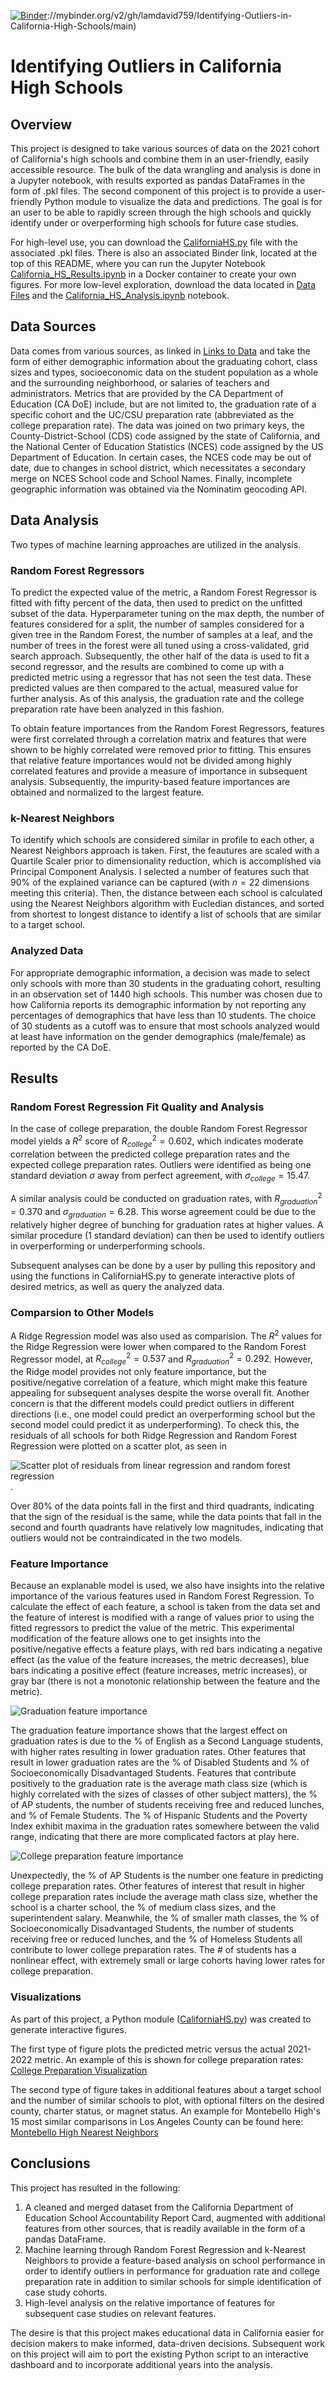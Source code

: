 [![Binder](https://mybinder.org/badge_logo.svg)](https)://mybinder.org/v2/gh/lamdavid759/Identifying-Outliers-in-California-High-Schools/main)

# Identifying Outliers in California High Schools

## Overview
This project is designed to take various sources of data on the 2021 cohort of California's high schools and combine them in an user-friendly, easily accessible resource. 
The bulk of the data wrangling and analysis is done in a Jupyter notebook, with results exported as pandas DataFrames in the form of .pkl files. 
The second component of this project is to provide a user-friendly Python module to visualize the data and predictions. The goal is for an user to be able to rapidly 
screen through the high schools and quickly identify under or overperforming high schools for future case studies. 

For high-level use, you can download the [CaliforniaHS.py](CaliforniaHS.py) file with the associated .pkl files. There is also an associated Binder link, located at the top of this README, where you can run 
the Jupyter Notebook [California_HS_Results.ipynb](California_HS_Results.ipynb) in a Docker container to create your own figures. 
For more low-level exploration, download the data located in [Data Files](/Data%20Files) and the [California_HS_Analysis.ipynb](California_HS_Analysis.ipynb) notebook. 

## Data Sources
Data comes from various sources, as linked in [Links to Data](/Links%20to%20Data) and take the form of either demographic information about the graduating cohort, 
class sizes and types, socioeconomic data on the student population as a whole and the surrounding neighborhood, or salaries of teachers and administrators. 
Metrics that are provided by the CA Department of Education (CA DoE) include, but are not limited to, the graduation rate of a specific cohort and the UC/CSU preparation rate (abbreviated
as the college preparation rate). The data was joined on two primary keys, the County-District-School (CDS) code assigned by the state of California, and the National Center of Education Statistics (NCES) code
assigned by the US Department of Education. In certain cases, the NCES code may be out of date, due to changes in school district, which necessitates a secondary merge on NCES School code and School Names. 
Finally, incomplete geographic information was obtained via the Nominatim geocoding API. 

## Data Analysis
Two types of machine learning approaches are utilized in the analysis. 
### Random Forest Regressors
To predict the expected value of the metric, a Random Forest Regressor is fitted with fifty percent of the data, then used to predict on the unfitted subset of the data. Hyperparameter tuning on the
max depth, the number of features considered for a split, the number of samples considered for a given tree in the Random Forest, the number of samples at a leaf, and the number of trees in the forest
were all tuned using a cross-validated, grid search approach. 
Subsequently, the other half of the data is used to fit a second regressor, and the results are combined to come up with a predicted metric using a regressor that has not seen the test data. 
These predicted values are then compared to the actual, measured value for further analysis. 
As of this analysis, the graduation rate and the college preparation rate have been analyzed in this fashion.

To obtain feature importances from the Random Forest Regressors, features were first correlated through a correlation matrix and features that were shown to be highly correlated were removed
prior to fitting. This ensures that relative feature importances would not be divided among highly correlated features and provide a measure of importance in subsequent analysis. Subsequently, the impurity-based
feature importances are obtained and normalized to the largest feature. 
 
### k-Nearest Neighbors
To identify which schools are considered similar in profile to each other, a Nearest Neighbors approach is taken. First, the feautures are scaled with a Quartile Scaler prior to
dimensionality reduction, which is accomplished via Principal Component Analysis. I selected a number of features such that 90% of the explained variance can be captured (with $n = 22$ dimensions 
meeting this criteria). 
Then, the distance between each school is calculated using the Nearest Neighbors algorithm with Eucledian distances, and sorted from shortest to longest distance to identify a list of 
schools that are similar to a target school. 

### Analyzed Data
For appropriate demographic information, a decision was made to select only schools with more than 30 students in the graduating cohort, resulting in an observation set of 1440 high schools. This number was 
chosen due to how California reports its demographic information by not reporting any percentages of demographics that have less than 10 students. The choice of 30 students as a cutoff was to ensure that most
schools analyzed would at least have information on the gender demographics (male/female) as reported by the CA DoE. 

## Results
### Random Forest Regression Fit Quality and Analysis
In the case of college preparation, the double Random Forest Regressor model yields a $R^2$ score of $R^2_{college} = 0.602$, which indicates moderate correlation between the predicted college preparation rates and
the expected college preparation rates. Outliers were identified as being one standard deviation $\sigma$ away from perfect agreement, with $\sigma_{college} = 15.47$. 

A similar analysis could be conducted on graduation rates, with $R^2_{graduation} = 0.370$ and $\sigma_{graduation} = 6.28$. This worse agreement could be due to the relatively higher degree of bunching for graduation rates 
at higher values. A similar procedure (1 standard deviation) can then be used to identify outliers in overperforming or underperforming schools. 

Subsequent analyses can be done by a user by pulling this repository and using the functions in CaliforniaHS.py to generate interactive plots of desired metrics, as well as query the analyzed data. 

### Comparsion to Other Models
A Ridge Regression model was also used as comparision. The $R^2$ values for the Ridge Regression were lower when compared to the Random Forest Regressor model, at $R^2_{college} = 0.537$ and $R^2_{graduation} = 0.292$. 
However, the Ridge model provides not only feature importance, but the positive/negative correlation of a feature, which might make this feature appealing for subsequent analyses despite the worse overall fit. 
Another concern is that the different models could predict outliers in different directions (i.e., one model could predict an overperforming school but the second model could predict it as underperforming). To check this, 
the residuals of all schools for both Ridge Regression and Random Forest Regression were plotted on a scatter plot, as seen in 

![Scatter plot of residuals from linear regression and random forest regression](/Figures/LR_RF_Residuals.png). 

Over 80% of the data points fall in the first and third quadrants, indicating that the sign of the residual is the same, 
while the data points that fall in the second and fourth quadrants have relatively low magnitudes, indicating that outliers would not be contraindicated in the two models. 

### Feature Importance
Because an explanable model is used, we also have insights into the relative importance of the various features used in Random Forest Regression. To calculate the effect of each feature, a school is taken from the data
set and the feature of interest is modified with a range of values prior to using the fitted regressors to predict the value of the metric. This experimental modification of the feature allows one to get insights into the 
positive/negative effects a feature plays, with red bars indicating a negative effect (as the value of the feature increases, the metric decreases), blue bars indicating a positive effect (feature increases, metric increases), 
or gray bar (there is not a monotonic relationship between the feature and the metric). 

![Graduation feature importance](/Figures/Graduation_Features.png)

The graduation feature importance shows that the largest effect on graduation rates is due to the % of English as a Second Language students, with higher rates resulting in lower graduation rates. Other features that result in 
lower graduation rates are the % of Disabled Students and % of Socioeconomically Disadvantaged Students. Features that contribute positively to the graduation rate is the average math class size (which is highly correlated with
the sizes of classes of other subject matters), the % of AP students, 
the number of students receiving free and reduced lunches, and % of Female Students. The % of Hispanic Students and the Poverty Index exhibit maxima in the graduation rates somewhere between the valid range, indicating that there
are more complicated factors at play here. 

![College preparation feature importance](/Figures/College_Prep_Features.png)

Unexpectedly, the % of AP Students is the number one feature in predicting college preparation rates. Other features of interest that result in higher college preparation rates include the average math class size, whether the 
school is a charter school, the % of medium class sizes, and the superintendent salary. Meanwhile, the % of smaller math classes, the % of Socioeconomically Disadvantaged Students, the number of students receiving
free or reduced lunches, and the % of Homeless Students all contribute to lower college preparation rates. The # of students has a nonlinear effect, with extremely small or large cohorts having lower rates for college preparation. 

### Visualizations

As part of this project, a Python module ([CaliforniaHS.py](CaliforniaHS.py)) was created to generate interactive figures. 

The first type of figure plots the predicted metric versus the actual 2021-2022 metric. An example of this is shown for college preparation rates: [College Preparation Visualization](https://lamdavid759.github.io/College_Prep_Predictions.html)

The second type of figure takes in additional features about a target school and the number of similar schools to plot, with optional filters on the desired county, charter status, or magnet status. An example for Montebello High's 15 most similar comparisons in Los Angeles County can be found here: [Montebello High Nearest Neighbors](https://lamdavid759.github.io/Montebello_High_NN.html)

## Conclusions
This project has resulted in the following: 
1) A cleaned and merged dataset from the California Department of Education School Accountability Report Card, augmented with additional features from other sources, that is readily available in the form of a pandas DataFrame. 
2) Machine learning through Random Forest Regression and k-Nearest Neighbors to provide a feature-based analysis on school performance in order to identify outliers in performance for graduation rate and college preparation rate 
in addition to similar schools for simple identification of case study cohorts.  
3) High-level analysis on the relative importance of features for subsequent case studies on relevant features. 

The desire is that this project makes educational data in California easier for decision makers to make informed, data-driven decisions. Subsequent work on this project will aim to port the existing Python script to an
interactive dashboard and to incorporate additional years into the analysis. 
